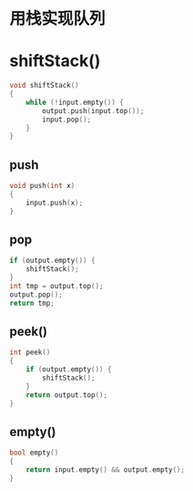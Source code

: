 # 用栈实现队列

# shiftStack()

```cpp
void shiftStack()
{
    while (!input.empty()) {
        output.push(input.top());
        input.pop();
    }
}
```



## push

```cpp
void push(int x)
{
    input.push(x);
}
```



## pop

```cpp
if (output.empty()) {
    shiftStack();
}
int tmp = output.top();
output.pop();
return tmp;
```



## peek()

```cpp
int peek()
{
    if (output.empty()) {
        shiftStack();
    }
    return output.top();
}
```



## empty()

```cpp
bool empty()
{
    return input.empty() && output.empty();
}
```



